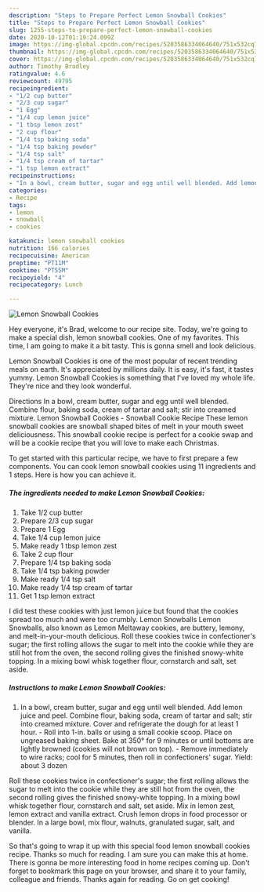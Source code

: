 ```yaml
---
description: "Steps to Prepare Perfect Lemon Snowball Cookies"
title: "Steps to Prepare Perfect Lemon Snowball Cookies"
slug: 1255-steps-to-prepare-perfect-lemon-snowball-cookies
date: 2020-10-12T01:19:24.099Z
image: https://img-global.cpcdn.com/recipes/5203586334064640/751x532cq70/lemon-snowball-cookies-recipe-main-photo.jpg
thumbnail: https://img-global.cpcdn.com/recipes/5203586334064640/751x532cq70/lemon-snowball-cookies-recipe-main-photo.jpg
cover: https://img-global.cpcdn.com/recipes/5203586334064640/751x532cq70/lemon-snowball-cookies-recipe-main-photo.jpg
author: Timothy Bradley
ratingvalue: 4.6
reviewcount: 49795
recipeingredient:
- "1/2 cup butter"
- "2/3 cup sugar"
- "1 Egg"
- "1/4 cup lemon juice"
- "1 tbsp lemon zest"
- "2 cup flour"
- "1/4 tsp baking soda"
- "1/4 tsp baking powder"
- "1/4 tsp salt"
- "1/4 tsp cream of tartar"
- "1 tsp lemon extract"
recipeinstructions:
- "In a bowl, cream butter, sugar and egg until well blended. Add lemon juice and peel. Combine flour, baking soda, cream of tartar and salt; stir into creamed mixture. Cover and refrigerate the dough for at least 1 hour. Roll into 1-in. balls or using a small cookie scoop. Place on ungreased baking sheet. Bake at 350° for 9 minutes or until bottoms are lightly browned (cookies will not brown on top). Remove immediately to wire racks; cool for 5 minutes, then roll in confectioners&#39; sugar. Yield: about 3 dozen"
categories:
- Recipe
tags:
- lemon
- snowball
- cookies

katakunci: lemon snowball cookies 
nutrition: 166 calories
recipecuisine: American
preptime: "PT11M"
cooktime: "PT55M"
recipeyield: "4"
recipecategory: Lunch

---
```



![Lemon Snowball Cookies](https://img-global.cpcdn.com/recipes/5203586334064640/751x532cq70/lemon-snowball-cookies-recipe-main-photo.jpg)

Hey everyone, it's Brad, welcome to our recipe site. Today, we're going to make a special dish, lemon snowball cookies. One of my favorites. This time, I am going to make it a bit tasty. This is gonna smell and look delicious.

Lemon Snowball Cookies is one of the most popular of recent trending meals on earth. It's appreciated by millions daily. It is easy, it's fast, it tastes yummy. Lemon Snowball Cookies is something that I've loved my whole life. They're nice and they look wonderful.

Directions In a bowl, cream butter, sugar and egg until well blended. Combine flour, baking soda, cream of tartar and salt; stir into creamed mixture. Lemon Snowball Cookies - Snowball Cookie Recipe These lemon snowball cookies are snowball shaped bites of melt in your mouth sweet deliciousness. This snowball cookie recipe is perfect for a cookie swap and will be a cookie recipe that you will love to make each Christmas.


To get started with this particular recipe, we have to first prepare a few components. You can cook lemon snowball cookies using 11 ingredients and 1 steps. Here is how you can achieve it.

<!--inarticleads1-->

##### The ingredients needed to make Lemon Snowball Cookies:

1. Take 1/2 cup butter
1. Prepare 2/3 cup sugar
1. Prepare 1 Egg
1. Take 1/4 cup lemon juice
1. Make ready 1 tbsp lemon zest
1. Take 2 cup flour
1. Prepare 1/4 tsp baking soda
1. Take 1/4 tsp baking powder
1. Make ready 1/4 tsp salt
1. Make ready 1/4 tsp cream of tartar
1. Get 1 tsp lemon extract


I did test these cookies with just lemon juice but found that the cookies spread too much and were too crumbly. Lemon Snowballs Lemon Snowballs, also known as Lemon Meltaway cookies, are buttery, lemony, and melt-in-your-mouth delicious. Roll these cookies twice in confectioner&#39;s sugar; the first rolling allows the sugar to melt into the cookie while they are still hot from the oven, the second rolling gives the finished snowy-white topping. In a mixing bowl whisk together flour, cornstarch and salt, set aside. 

<!--inarticleads2-->

##### Instructions to make Lemon Snowball Cookies:

1. In a bowl, cream butter, sugar and egg until well blended. Add lemon juice and peel. Combine flour, baking soda, cream of tartar and salt; stir into creamed mixture. Cover and refrigerate the dough for at least 1 hour. - Roll into 1-in. balls or using a small cookie scoop. Place on ungreased baking sheet. Bake at 350° for 9 minutes or until bottoms are lightly browned (cookies will not brown on top). - Remove immediately to wire racks; cool for 5 minutes, then roll in confectioners&#39; sugar. Yield: about 3 dozen


Roll these cookies twice in confectioner&#39;s sugar; the first rolling allows the sugar to melt into the cookie while they are still hot from the oven, the second rolling gives the finished snowy-white topping. In a mixing bowl whisk together flour, cornstarch and salt, set aside. Mix in lemon zest, lemon extract and vanilla extract. Crush lemon drops in food processor or blender. In a large bowl, mix flour, walnuts, granulated sugar, salt, and vanilla. 

So that's going to wrap it up with this special food lemon snowball cookies recipe. Thanks so much for reading. I am sure you can make this at home. There is gonna be more interesting food in home recipes coming up. Don't forget to bookmark this page on your browser, and share it to your family, colleague and friends. Thanks again for reading. Go on get cooking!
